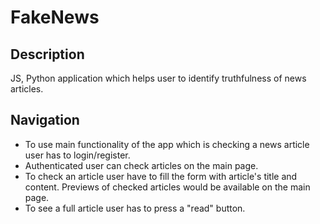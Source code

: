 # FakeNews

## Description

JS, Python application which helps user to identify truthfulness of news articles.

## Navigation

   - To use main functionality of the app which is checking a news article user has to login/register. <br/>
   - Authenticated user can check articles on the main page. <br/>
   - To check an article user have to fill the form with article's title and content. Previews of checked articles would be available on the main page. <br/>
   - To see a full article user has to press a "read" button.
